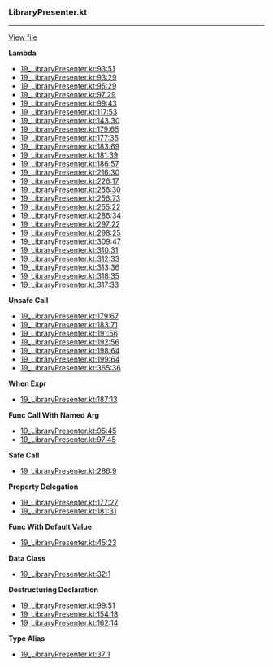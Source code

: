 ### LibraryPresenter.kt
---
[View file](../files/19_LibraryPresenter.kt)

**Lambda**

 - [19_LibraryPresenter.kt:93:51](../files/19_LibraryPresenter.kt#L93)
 - [19_LibraryPresenter.kt:93:29](../files/19_LibraryPresenter.kt#L93)
 - [19_LibraryPresenter.kt:95:29](../files/19_LibraryPresenter.kt#L95)
 - [19_LibraryPresenter.kt:97:29](../files/19_LibraryPresenter.kt#L97)
 - [19_LibraryPresenter.kt:99:43](../files/19_LibraryPresenter.kt#L99)
 - [19_LibraryPresenter.kt:117:53](../files/19_LibraryPresenter.kt#L117)
 - [19_LibraryPresenter.kt:143:30](../files/19_LibraryPresenter.kt#L143)
 - [19_LibraryPresenter.kt:179:65](../files/19_LibraryPresenter.kt#L179)
 - [19_LibraryPresenter.kt:177:35](../files/19_LibraryPresenter.kt#L177)
 - [19_LibraryPresenter.kt:183:69](../files/19_LibraryPresenter.kt#L183)
 - [19_LibraryPresenter.kt:181:39](../files/19_LibraryPresenter.kt#L181)
 - [19_LibraryPresenter.kt:186:57](../files/19_LibraryPresenter.kt#L186)
 - [19_LibraryPresenter.kt:216:30](../files/19_LibraryPresenter.kt#L216)
 - [19_LibraryPresenter.kt:226:17](../files/19_LibraryPresenter.kt#L226)
 - [19_LibraryPresenter.kt:256:30](../files/19_LibraryPresenter.kt#L256)
 - [19_LibraryPresenter.kt:256:73](../files/19_LibraryPresenter.kt#L256)
 - [19_LibraryPresenter.kt:255:22](../files/19_LibraryPresenter.kt#L255)
 - [19_LibraryPresenter.kt:286:34](../files/19_LibraryPresenter.kt#L286)
 - [19_LibraryPresenter.kt:297:22](../files/19_LibraryPresenter.kt#L297)
 - [19_LibraryPresenter.kt:298:25](../files/19_LibraryPresenter.kt#L298)
 - [19_LibraryPresenter.kt:309:47](../files/19_LibraryPresenter.kt#L309)
 - [19_LibraryPresenter.kt:310:31](../files/19_LibraryPresenter.kt#L310)
 - [19_LibraryPresenter.kt:312:33](../files/19_LibraryPresenter.kt#L312)
 - [19_LibraryPresenter.kt:313:36](../files/19_LibraryPresenter.kt#L313)
 - [19_LibraryPresenter.kt:318:35](../files/19_LibraryPresenter.kt#L318)
 - [19_LibraryPresenter.kt:317:33](../files/19_LibraryPresenter.kt#L317)

**Unsafe Call**

 - [19_LibraryPresenter.kt:179:67](../files/19_LibraryPresenter.kt#L179)
 - [19_LibraryPresenter.kt:183:71](../files/19_LibraryPresenter.kt#L183)
 - [19_LibraryPresenter.kt:191:56](../files/19_LibraryPresenter.kt#L191)
 - [19_LibraryPresenter.kt:192:56](../files/19_LibraryPresenter.kt#L192)
 - [19_LibraryPresenter.kt:198:64](../files/19_LibraryPresenter.kt#L198)
 - [19_LibraryPresenter.kt:199:64](../files/19_LibraryPresenter.kt#L199)
 - [19_LibraryPresenter.kt:365:36](../files/19_LibraryPresenter.kt#L365)

**When Expr**

 - [19_LibraryPresenter.kt:187:13](../files/19_LibraryPresenter.kt#L187)

**Func Call With Named Arg**

 - [19_LibraryPresenter.kt:95:45](../files/19_LibraryPresenter.kt#L95)
 - [19_LibraryPresenter.kt:97:45](../files/19_LibraryPresenter.kt#L97)

**Safe Call**

 - [19_LibraryPresenter.kt:286:9](../files/19_LibraryPresenter.kt#L286)

**Property Delegation**

 - [19_LibraryPresenter.kt:177:27](../files/19_LibraryPresenter.kt#L177)
 - [19_LibraryPresenter.kt:181:31](../files/19_LibraryPresenter.kt#L181)

**Func With Default Value**

 - [19_LibraryPresenter.kt:45:23](../files/19_LibraryPresenter.kt#L45)

**Data Class**

 - [19_LibraryPresenter.kt:32:1](../files/19_LibraryPresenter.kt#L32)

**Destructuring Declaration**

 - [19_LibraryPresenter.kt:99:51](../files/19_LibraryPresenter.kt#L99)
 - [19_LibraryPresenter.kt:154:18](../files/19_LibraryPresenter.kt#L154)
 - [19_LibraryPresenter.kt:162:14](../files/19_LibraryPresenter.kt#L162)

**Type Alias**

 - [19_LibraryPresenter.kt:37:1](../files/19_LibraryPresenter.kt#L37)

